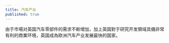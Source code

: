 ```yaml
---
title: 汽车产业
published: true
---
```


由于市場对英国汽车零部件的需求不断增加，加上英国對于研究开发領域具備非常有利的商業环境，英国成為欧洲汽车产业发展最快的国家。

